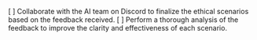[ ] Collaborate with the AI team on Discord to finalize the ethical scenarios based on the feedback received.
[ ] Perform a thorough analysis of the feedback to improve the clarity and effectiveness of each scenario.